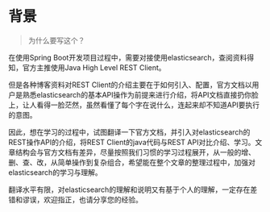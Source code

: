 # 背景

> 为什么要写这个？

在使用Spring Boot开发项目过程中，需要对接使用elasticsearch，查阅资料得知，官方主推使用Java High Level REST Client。

但是各种博客资料对REST Client的介绍主要在于如何引入、配置，官方文档以用户是熟悉elasticsearch的基本API操作为前提来进行介绍，将API文档直接扔你脸上，让人看得一脸茫然，虽然看懂了每个字在说什么，连起来却不知道API要执行的意图。

因此，想在学习的过程中，试图翻译一下官方文档，并引入对elasticsearch的REST操作API的介绍，将REST Client的java代码与REST API对比介绍、学习。文章结构会与官方文档有差异，尽量按照我们习惯的学习过程展开，从一般的增、删、查、改，从简单操作到复杂组合，希望能在整个文章的整理过程中，加强对elasticsearch的学习与理解。

翻译水平有限，对elasticsearch的理解和说明又有基于个人的理解，一定存在差错和谬误，欢迎指正，也请分享您的经验。
